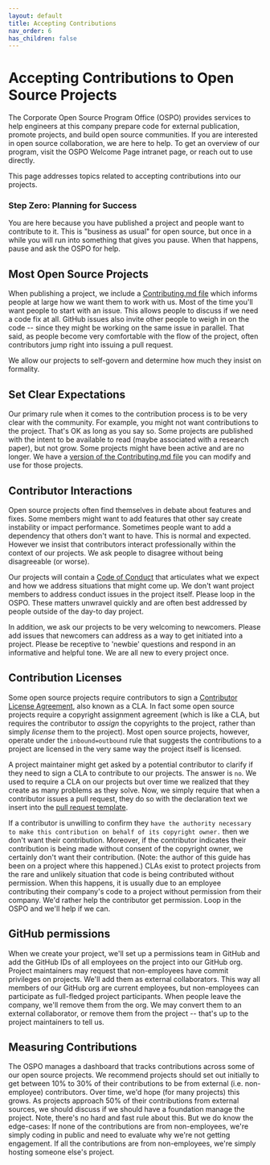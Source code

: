 ```yaml
---
layout: default
title: Accepting Contributions
nav_order: 6
has_children: false
---
```


# Accepting Contributions to Open Source Projects

The Corporate Open Source Program Office (OSPO) provides services to help engineers at this company prepare code for external publication, promote projects, and build open source communities. If you are interested in open source collaboration, we are here to help. To get an overview of our program, visit the OSPO Welcome Page intranet page, or reach out to use directly.

This page addresses topics related to accepting contributions into our projects. 

### Step Zero: Planning for Success

You are here because you have published a project and people want to contribute to it. This is "business as usual" for open source, but once in a while you will run into something that gives you pause. When that happens, pause and ask the OSPO for help.

## Most Open Source Projects

When publishing a project, we include a [Contributing.md file](../publishing/publishing-template/Contributing.md) which informs people at large how we want them to work with us. Most of the time you'll want people to start with an issue. This allows people to discuss if we need a code fix at all. GitHub issues also invite other people to weigh in on the code -- since they might be working on the same issue in parallel. That said, as people become very comfortable with the flow of the project, often contributors jump right into issuing a pull request.

We allow our projects to self-govern and determine how much they insist on formality. 

## Set Clear Expectations

Our primary rule when it comes to the contribution process is to be very clear with the community. For example, you might not want contributions to the project. That's OK as long as you say so. Some projects are published with the intent to be available to read (maybe associated with a research paper), but not grow. Some projects might have been active and are no longer. We have a [version of the Contributing.md file](../publishing/publishing-template/contributing-static.md) you can modify and use for those projects. 

## Contributor Interactions

Open source projects often find themselves in debate about features and fixes. Some members might want to add features that other say create instability or impact performance. Sometimes people want to add a dependency that others don't want to have. This is normal and expected. However we insist that contributors interact professionally within the context of our projects. We ask people to disagree without being disagreeable (or worse).

Our projects will contain a [Code of Conduct](../publishing/publishing-template/Code-of-Conduct.md) that articulates what we expect and how we address situations that might come up. We don't want project members to address conduct issues in the project itself. Please loop in the OSPO. These matters unwravel quickly and are often best addressed by people outside of the day-to day project.

In addition, we ask our projects to be very welcoming to newcomers. Please add issues that newcomers can address as a way to get initiated into a project. Please be receptive to 'newbie' questions and respond in an informative and helpful tone. We are all new to every project once. 

## Contribution Licenses

Some open source projects require contributors to sign a [Contributor License Agreement](../resources/what-is-cla.md), also known as a CLA. In fact some open source projects require a copyright assignment agreement (which is like a CLA, but requires the contributor to _assign_ the copyrights to the project, rather than simply _license_ them to the project). Most open source projects, however, operate under the `inbound=outbound` rule that suggests the contributions to a project are licensed in the very same way the project itself is licensed. 

A project maintainer might get asked by a potential contributor to clarify if they need to sign a CLA to contribute to our projects. The answer is `no`. We used to require a CLA on our projects but over time we realized that they create as many problems as they solve. Now, we simply require that when a contributor issues a pull request, they do so with the declaration text we insert into the [pull request template](../publishing/publishing-template/PULL_REQUEST_TEMPLATE.md). 

If a contributor is unwilling to confirm they `have the authority necessary to make this contribution on behalf of its copyright owner.` then we don't want their contribution. Moreover, if the contributor indicates their contribution is being made without consent of the copyright owner, we certainly don't want their contribution. (Note: the author of this guide has been on a project where this happened.) CLAs exist to protect projects from the rare and unlikely situation that code is being contributed without permission. When this happens, it is usually due to an employee contributing their company's code to a project without permission from their company. We'd rather help the contributor get permission. Loop in the OSPO and we'll help if we can.

## GitHub permissions

When we create your project, we'll set up a permissions team in GitHub and add the GitHub IDs of all employees on the project into our GitHub org. Project maintainers may request that non-employees have commit privileges on projects. We'll add them as external collaborators. This way all members of our GitHub org are current employees, but non-employees can participate as full-fledged project participants. When people leave the company, we'll remove them from the org. We may convert them to an external collaborator, or remove them from the project -- that's up to the project maintainers to tell us.

## Measuring Contributions 

The OSPO manages a dashboard that tracks contributions across some of our open source projects. We recommend projects should set out initially to get between 10% to 30% of their contributions to be from external (i.e. non-employee) contributors. Over time, we'd hope (for many projects) this grows. As projects approach 50% of their contributions from external sources, we should discuss if we should have a foundation manage the project. Note, there's no hard and fast rule about this. But we do know the edge-cases: If none of the contributions are from non-employees, we're simply coding in public and need to evaluate why we're not getting engagement. If all the contributions are from non-employees, we're simply hosting someone else's project. 
